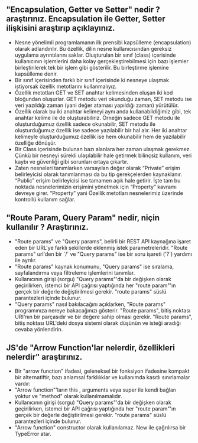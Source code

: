 <h2> "Encapsulation, Getter ve Setter" nedir ? araştırınız. Encapsulation ile Getter, Setter ilişkisini araştırıp açıklayınız. </h2>
<ul>
  <li>Nesne yönelimli programlamanın ilk prensibi kapsülleme (encapsulation) olarak adlandırılır. Bu özellik, dilin nesne kullanıcısından gereksiz uygulama ayrıntılarını saklar. Oluşturulan bir sınıf (class) içerisinde kullanıcının işlemlerini daha kolay gerçekleştirebilmesi için bazı işlemler birleştirilerek tek bir işlem gibi gösterilir. Bu birleştirme işlemine kapsülleme denir.</li>
  <li>Bir sınıf içerisinden farklı bir sınıf içerisinde ki nesneye ulaşmak istiyorsak özellik metotlarını kullanmalıyız.</li>
  <li>Özellik metotları GET ve SET anahtar kelimesinden oluşan iki kod bloğundan oluşurlar. GET metodu veri okunduğu zaman, SET metodu ise veri yazıldığı zaman (yani değer ataması yapıldığı zaman) yürütülür. </li>
  <li>Özellik olarak bu iki anahtar kelimeyi aynı anda kullanabildiğimiz gibi, tek anahtar kelime ile de oluşturabiliriz. Örneğin sadece GET metodu ile oluşturduğumuz özellik sadece okunabilir, SET metodu ile oluşturduğumuz özellik ise sadece yazılabilir bir hal alır. Her iki anahtar kelimeyle oluşturduğumuz özellik ise hem okunabilir hem de yazılabilir özelliğe dönüşür.</li>
  <li>Bir Class içerisinde bulunan bazı alanlara her zaman ulaşmak gerekmez. Çünkü bir nesneyi sürekli ulaşılabilir hale getirmek bilinçsiz kullanım, veri kaybı ve güvenliği gibi sorunları ortaya çıkartır.</li>
  <li>Zaten nesneleri tanımlarken varsayılan değer olarak “Private” erişim belirleyicisi olarak tanımlanması da bu tip gerekçelerden kaynaklanır. “Public” erişim belirleyicisi ise tamamen açık hale getirir. İşte tam bu noktada nesnelerimizin erişimini yönetmek için “Property” kavramı devreye girer. “Property” yani Özellik metotları nesnelerimiz üzerinde kontrollü kullanım sağlar.</li>
</ul>

<h2> "Route Param, Query Param" nedir, niçin kullanılır ? Araştırınız. </h2>
<ul>
  <li>"Route params" ve "Query params", belirli bir REST API kaynağına işaret eden bir URL'ye farklı şekillerde eklenmiş istek parametreleridir. "Route params" url'den bir `/` ve "Query params" ise bir soru işareti ('?`) yardımı ile ayrılır.</li>
  <li> "Route params" kaynak konumunu, "Query params" ise sıralama, sayfalandırma veya filtreleme işlemlerini tanımlar.</li>
  <li> Kullanıcının girişi (sorgu) "Query params"'da bir değişken olarak geçirilirken, istemci bir API çağrısı yaptığında her "route param"'ın gerçek bir değerle değiştirilmesi gerekir. "route params" süslü parantezleri içinde bulunur.</li>
  <li> "Query params" nasıl bakılacağını açıklarken, "Route params" programınıza nereye bakacağınızı gösterir. "Route params", bitiş noktası URI'nın bir parçasıdır ve bir değere sahip olması gerekir. "Route params", bitiş noktası URL'deki dosya sistemi olarak düşünün ve isteği aradığı cevaba yönlendirin.</li>
</ul>

<h2> JS'de "Arrow Function'lar nelerdir, özellikleri nelerdir" araştırınız. </h2>
<ul>
  <li>Bir "arrow function" ifadesi, geleneksel bir fonksiyon ifadesine kompakt bir alternatiftir, bazı anlamsal farklılıklar ve kullanımda kasıtlı sınırlamalar vardır:</li>
  <li> "Arrow function"'ların this , arguments veya super ile kendi bağları yoktur ve "method" olarak kullanılmamalıdır.</li>
  <li> Kullanıcının girişi (sorgu) "Query params"'da bir değişken olarak geçirilirken, istemci bir API çağrısı yaptığında her "route param"'ın gerçek bir değerle değiştirilmesi gerekir. "route params" süslü parantezleri içinde bulunur.</li>
  <li> "Arrow function" constructor olarak kullanılamaz. New ile çağrılırsa bir TypeError atar. </li>
</ul>
